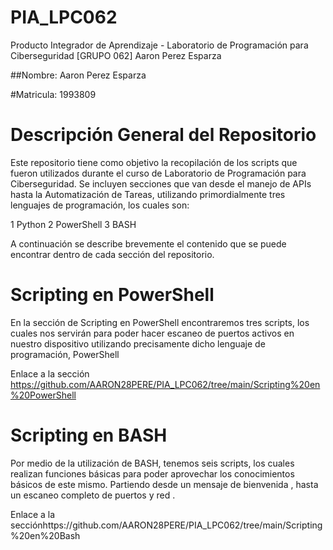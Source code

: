 # PIA_LPC062
Producto Integrador de Aprendizaje - Laboratorio de Programación para Ciberseguridad [GRUPO 062] Aaron Perez Esparza

##Nombre: Aaron Perez Esparza

#Matricula: 1993809

# Descripción General del Repositorio
Este repositorio tiene como objetivo la recopilación de los scripts que fueron utilizados durante el curso de Laboratorio de Programación para Ciberseguridad. Se incluyen secciones que van desde el manejo de APIs hasta la Automatización de Tareas, utilizando primordialmente tres lenguajes de programación, los cuales son:

1 Python 2 PowerShell 3 BASH

A continuación se describe brevemente el contenido que se puede encontrar dentro de cada sección del repositorio.
#  Scripting en PowerShell 
En la sección de Scripting en PowerShell encontraremos tres scripts, los cuales nos servirán para poder hacer escaneo de puertos activos en nuestro dispositivo utilizando precisamente dicho lenguaje de programación, PowerShell

Enlace a la sección https://github.com/AARON28PERE/PIA_LPC062/tree/main/Scripting%20en%20PowerShell

# Scripting en BASH
Por medio de la utilización de BASH, tenemos seis scripts, los cuales realizan funciones básicas para poder aprovechar los conocimientos básicos de este mismo. Partiendo desde un mensaje de bienvenida , hasta un escaneo completo de puertos y red .

Enlace a la secciónhttps://github.com/AARON28PERE/PIA_LPC062/tree/main/Scripting%20en%20Bash


